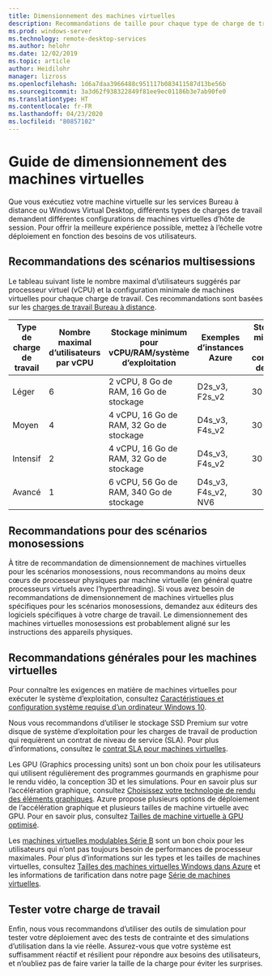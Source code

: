 ```yaml
---
title: Dimensionnement des machines virtuelles
description: Recommandations de taille pour chaque type de charge de travail.
ms.prod: windows-server
ms.technology: remote-desktop-services
ms.author: helohr
ms.date: 12/02/2019
ms.topic: article
author: Heidilohr
manager: lizross
ms.openlocfilehash: 1d6a7daa3966488c951117b083411587d13be56b
ms.sourcegitcommit: 3a3d62f938322849f81ee9ec01186b3e7ab90fe0
ms.translationtype: HT
ms.contentlocale: fr-FR
ms.lasthandoff: 04/23/2020
ms.locfileid: "80857102"
---
```

# <a name="virtual-machine-sizing-guidance"></a>Guide de dimensionnement des machines virtuelles

Que vous exécutiez votre machine virtuelle sur les services Bureau à distance ou Windows Virtual Desktop, différents types de charges de travail demandent différentes configurations de machines virtuelles d’hôte de session. Pour offrir la meilleure expérience possible, mettez à l’échelle votre déploiement en fonction des besoins de vos utilisateurs.

## <a name="multi-session-recommendations"></a>Recommandations des scénarios multisessions

Le tableau suivant liste le nombre maximal d’utilisateurs suggérés par processeur virtuel (vCPU) et la configuration minimale de machines virtuelles pour chaque charge de travail. Ces recommandations sont basées sur les [charges de travail Bureau à distance](remote-desktop-workloads.md).

| Type de charge de travail | Nombre maximal d’utilisateurs par vCPU | Stockage minimum pour vCPU/RAM/système d’exploitation | Exemples d’instances Azure | Stockage minimum de conteneur de profil |
| --- | --- | --- | --- | --- |
| Léger | 6 | 2 vCPU, 8 Go de RAM, 16 Go de stockage | D2s_v3, F2s_v2 | 30 Go |
| Moyen | 4 | 4 vCPU, 16 Go de RAM, 32 Go de stockage | D4s_v3, F4s_v2 | 30 Go |
| Intensif | 2 | 4 vCPU, 16 Go de RAM, 32 Go de stockage | D4s_v3, F4s_v2 | 30 Go |
| Avancé | 1 | 6 vCPU, 56 Go de RAM, 340 Go de stockage | D4s_v3, F4s_v2, NV6 | 30 Go |

## <a name="single-session-recommendations"></a>Recommandations pour des scénarios monosessions

À titre de recommandation de dimensionnement de machines virtuelles pour les scénarios monosessions, nous recommandons au moins deux cœurs de processeur physiques par machine virtuelle (en général quatre processeurs virtuels avec l’hyperthreading). Si vous avez besoin de recommandations de dimensionnement de machines virtuelles plus spécifiques pour les scénarios monosessions, demandez aux éditeurs des logiciels spécifiques à votre charge de travail. Le dimensionnement des machines virtuelles monosessions est probablement aligné sur les instructions des appareils physiques.

## <a name="general-virtual-machine-recommendations"></a>Recommandations générales pour les machines virtuelles

Pour connaître les exigences en matière de machines virtuelles pour exécuter le système d’exploitation, consultez [Caractéristiques et configuration système requise d’un ordinateur Windows 10](https://www.microsoft.com/windows/windows-10-specifications).

Nous vous recommandons d’utiliser le stockage SSD Premium sur votre disque de système d’exploitation pour les charges de travail de production qui requièrent un contrat de niveau de service (SLA). Pour plus d’informations, consultez le [contrat SLA pour machines virtuelles](https://azure.microsoft.com/support/legal/sla/virtual-machines/v1_8/).

Les GPU (Graphics processing units) sont un bon choix pour les utilisateurs qui utilisent régulièrement des programmes gourmands en graphisme pour le rendu vidéo, la conception 3D et les simulations. Pour en savoir plus sur l’accélération graphique, consultez [Choisissez votre technologie de rendu des éléments graphiques](rds-graphics-virtualization.md). Azure propose plusieurs options de déploiement de l’accélération graphique et plusieurs tailles de machine virtuelle avec GPU. Pour en savoir plus, consultez [Tailles de machine virtuelle à GPU optimisé](https://docs.microsoft.com/azure/virtual-machines/windows/sizes-gpu).

Les [machines virtuelles modulables Série B](https://docs.microsoft.com/azure/virtual-machines/windows/b-series-burstable) sont un bon choix pour les utilisateurs qui n’ont pas toujours besoin de performances de processeur maximales. Pour plus d’informations sur les types et les tailles de machines virtuelles, consultez [Tailles des machines virtuelles Windows dans Azure](https://docs.microsoft.com/azure/virtual-machines/windows/sizes) et les informations de tarification dans notre page [Série de machines virtuelles](https://azure.microsoft.com/pricing/details/virtual-machines/series/).

## <a name="test-your-workload"></a>Tester votre charge de travail

Enfin, nous vous recommandons d’utiliser des outils de simulation pour tester votre déploiement avec des tests de contrainte et des simulations d’utilisation dans la vie réelle. Assurez-vous que votre système est suffisamment réactif et résilient pour répondre aux besoins des utilisateurs, et n’oubliez pas de faire varier la taille de la charge pour éviter les surprises.
